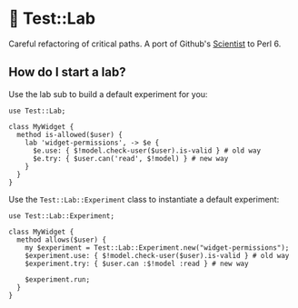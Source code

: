 # :microscope: Test::Lab

Careful refactoring of critical paths. A port of Github's [Scientist](https://github.com/github/scientist) to Perl 6.

## How do I start a lab?
Use the lab sub to build a default experiment for you:

```perl6
use Test::Lab;

class MyWidget {
  method is-allowed($user) {
    lab 'widget-permissions', -> $e {
      $e.use: { $!model.check-user($user).is-valid } # old way
      $e.try: { $user.can('read', $!model) } # new way
    }
  }
}
```

Use the `Test::Lab::Experiment` class to instantiate a default experiment:
```perl6
use Test::Lab::Experiment;

class MyWidget {
  method allows($user) {
    my $experiment = Test::Lab::Experiment.new("widget-permissions");
    $experiment.use: { $!model.check-user($user).is-valid } # old way
    $experiment.try: { $user.can :$!model :read } # new way

    $experiment.run;
  }
}
```
